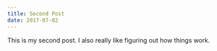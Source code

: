 ```yaml
---
title: Second Post
date: 2017-07-02
---
```

This is my second post.  I also really like figuring out how things work.
